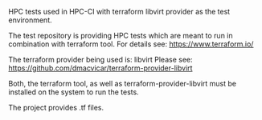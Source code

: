 HPC tests used in HPC-CI with terraform libvirt provider as the
test environment.

The test repository is providing HPC tests which are meant to
run in combination with terraform tool.
For details see:
https://www.terraform.io/

The terraform provider being used is: libvirt
Please see:
https://github.com/dmacvicar/terraform-provider-libvirt

Both, the terraform tool, as well as terraform-provider-libvirt
must be installed on the system to run the tests.

The project provides .tf files.
